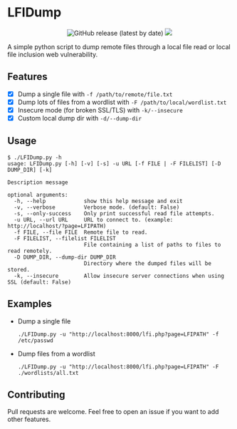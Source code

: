 # LFIDump

<p align="center">
  <img alt="GitHub release (latest by date)" src="https://img.shields.io/github/v/release/p0dalirius/LFIDump">
  <a href="https://twitter.com/intent/follow?screen_name=podalirius_" title="Follow"><img src="https://img.shields.io/twitter/follow/podalirius_?label=Podalirius&style=social"></a>
  <br>
</p>

A simple python script to dump remote files through a local file read or local file inclusion web vulnerability.

## Features

 - [x] Dump a single file with `-f /path/to/remote/file.txt`
 - [x] Dump lots of files from a wordlist with `-F /path/to/local/wordlist.txt`
 - [x] Insecure mode (for broken SSL/TLS) with `-k/--insecure`
 - [x] Custom local dump dir with `-d/--dump-dir`

## Usage

```
$ ./LFIDump.py -h
usage: LFIDump.py [-h] [-v] [-s] -u URL [-f FILE | -F FILELIST] [-D DUMP_DIR] [-k]

Description message

optional arguments:
  -h, --help            show this help message and exit
  -v, --verbose         Verbose mode. (default: False)
  -s, --only-success    Only print successful read file attempts.
  -u URL, --url URL     URL to connect to. (example: http://localhost/?page=LFIPATH)
  -f FILE, --file FILE  Remote file to read.
  -F FILELIST, --filelist FILELIST
                        File containing a list of paths to files to read remotely.
  -D DUMP_DIR, --dump-dir DUMP_DIR
                        Directory where the dumped files will be stored.
  -k, --insecure        Allow insecure server connections when using SSL (default: False)
```

## Examples

 + Dump a single file
    ```
    ./LFIDump.py -u "http://localhost:8000/lfi.php?page=LFIPATH" -f /etc/passwd
    ```
   
 + Dump files from a wordlist
    ```
    ./LFIDump.py -u "http://localhost:8000/lfi.php?page=LFIPATH" -F ./wordlists/all.txt
    ```

## Contributing

Pull requests are welcome. Feel free to open an issue if you want to add other features.


